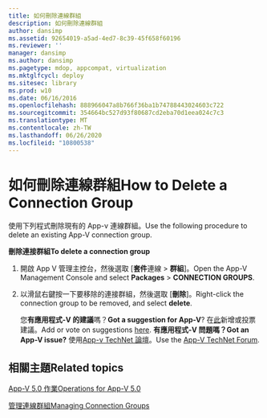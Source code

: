 ```yaml
---
title: 如何刪除連線群組
description: 如何刪除連線群組
author: dansimp
ms.assetid: 92654019-a5ad-4ed7-8c39-45f658f60196
ms.reviewer: ''
manager: dansimp
ms.author: dansimp
ms.pagetype: mdop, appcompat, virtualization
ms.mktglfcycl: deploy
ms.sitesec: library
ms.prod: w10
ms.date: 06/16/2016
ms.openlocfilehash: 888966047a8b766f36ba1b74788443024603c722
ms.sourcegitcommit: 354664bc527d93f80687cd2eba70d1eea024c7c3
ms.translationtype: MT
ms.contentlocale: zh-TW
ms.lasthandoff: 06/26/2020
ms.locfileid: "10800538"
---
```

# <span data-ttu-id="baaea-103">如何刪除連線群組</span><span class="sxs-lookup"><span data-stu-id="baaea-103">How to Delete a Connection Group</span></span>


<span data-ttu-id="baaea-104">使用下列程式刪除現有的 App-v 連線群組。</span><span class="sxs-lookup"><span data-stu-id="baaea-104">Use the following procedure to delete an existing App-V connection group.</span></span>

**<span data-ttu-id="baaea-105">刪除連接群組</span><span class="sxs-lookup"><span data-stu-id="baaea-105">To delete a connection group</span></span>**

1.  <span data-ttu-id="baaea-106">開啟 App V 管理主控台，然後選取 [**套件**連線 &gt; **群組**]。</span><span class="sxs-lookup"><span data-stu-id="baaea-106">Open the App-V Management Console and select **Packages** &gt; **CONNECTION GROUPS**.</span></span>

2.  <span data-ttu-id="baaea-107">以滑鼠右鍵按一下要移除的連接群組，然後選取 [**刪除**]。</span><span class="sxs-lookup"><span data-stu-id="baaea-107">Right-click the connection group to be removed, and select **delete**.</span></span>

    <span data-ttu-id="baaea-108">您**有應用程式-V 的建議**嗎？</span><span class="sxs-lookup"><span data-stu-id="baaea-108">**Got a suggestion for App-V**?</span></span> <span data-ttu-id="baaea-109">在[此](http://appv.uservoice.com/forums/280448-microsoft-application-virtualization)新增或投票建議。</span><span class="sxs-lookup"><span data-stu-id="baaea-109">Add or vote on suggestions [here](http://appv.uservoice.com/forums/280448-microsoft-application-virtualization).</span></span> **<span data-ttu-id="baaea-110">有應用程式-V 問題嗎？</span><span class="sxs-lookup"><span data-stu-id="baaea-110">Got an App-V issue?</span></span>** <span data-ttu-id="baaea-111">使用[App-v TechNet 論壇](https://social.technet.microsoft.com/Forums/home?forum=mdopappv)。</span><span class="sxs-lookup"><span data-stu-id="baaea-111">Use the [App-V TechNet Forum](https://social.technet.microsoft.com/Forums/home?forum=mdopappv).</span></span>

## <span data-ttu-id="baaea-112">相關主題</span><span class="sxs-lookup"><span data-stu-id="baaea-112">Related topics</span></span>


[<span data-ttu-id="baaea-113">App-V 5.0 作業</span><span class="sxs-lookup"><span data-stu-id="baaea-113">Operations for App-V 5.0</span></span>](operations-for-app-v-50.md)

[<span data-ttu-id="baaea-114">管理連線群組</span><span class="sxs-lookup"><span data-stu-id="baaea-114">Managing Connection Groups</span></span>](managing-connection-groups.md)

 

 





